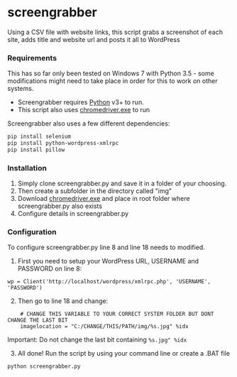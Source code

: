 # screengrabber
Using a CSV file with website links, this script grabs a screenshot of each site, adds title and website url and posts it all to WordPress

### Requirements
This has so far only been tested on Windows 7 with Python 3.5 - some modifications might need to take place in order for this to work on other systems.

- Screengrabber requires [Python](https://python.org/) v3+ to run.
- This script also uses [chromedriver.exe](https://sites.google.com/a/chromium.org/chromedriver/home) to run

Screengrabber also uses a few different dependencies:
```sh
pip install selenium
pip install python-wordpress-xmlrpc
pip install pillow
```

### Installation
1. Simply clone screengrabber.py and save it in a folder of your choosing. 
2. Then create a subfolder in the directory called "img"
3. Download [chromedriver.exe](https://sites.google.com/a/chromium.org/chromedriver/home) and place in root folder where screengrabber.py also exists
4. Configure details in screengrabber.py

### Configuration
To configure screengrabber.py line 8 and line 18 needs to modified.

1. First you need to setup your WordPress URL, USERNAME and PASSWORD on line 8:
```
wp = Client('http://localhost/wordpress/xmlrpc.php', 'USERNAME', 'PASSWORD')
```

2. Then go to line 18 and change:
```
    # CHANGE THIS VARIABLE TO YOUR CORRECT SYSTEM FOLDER BUT DONT CHANGE THE LAST BIT
    imagelocation = "C:/CHANGE/THIS/PATH/img/%s.jpg" %idx
```
Important: Do not change the last bit containing `%s.jpg" %idx`

3. All done! Run the script by using your command line or create a .BAT file
```
python screengrabber.py
```
